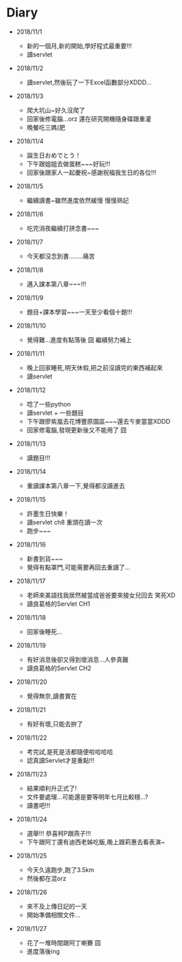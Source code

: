 # Diary

* 2018/11/1
  * 新的一個月,新的開始,學好程式最重要!!!
  * 讀servlet

* 2018/11/2
  * 讀servlet,然後玩了一下Excel函數部分XDDD...

* 2018/11/3
  * 爬大坑山~好久沒爬了
  * 回家後修電腦...orz 還在研究開機隨身碟跟重灌
  * 晚餐吃三媽(肥

* 2018/11/4
  * 誕生日おめでとう！
  * 下午跟姐姐去做蛋糕~~~好玩!!!
  * 回家後跟家人一起慶祝~感謝祝福我生日的各位!!!

* 2018/11/5
  * 繼續讀書~雖然進度依然緩慢 慢慢熟記

* 2018/11/6
  * 吃完消夜繼續打拼念書~~~

* 2018/11/7
  * 今天都沒念到書........痛苦

* 2018/11/8
  * 邁入課本第八章~~~!!!

* 2018/11/9
  * 題目+課本學習~~~一天至少看個十題!!!

* 2018/11/10
  * 覺得難...進度有點落後 囧 繼續努力補上

* 2018/11/11
  * 晚上回家睡死,明天休假,把之前沒讀完的東西補起來
  * 讀servlet

* 2018/11/12
  * 唸了一些python
  * 讀servlet + 一些題目
  * 下午跟廖紫嵐去花博豐原園區~~~還去ㄘ麥當當XDDD
  * 回家修電腦,發現更新後又不能用了 囧

* 2018/11/13
  * 讀題目!!!

* 2018/11/14
  * 重讀課本第八章一下,覺得都沒讀進去

* 2018/11/15
  * 許墨生日快樂！
  * 讀servlet ch8 重頭在讀一次
  * 跑步~~~
  
* 2018/11/16
  * 新書到貨~~~
  * 覺得有點罩門,可能需要再回去重讀了...
 
* 2018/11/17
  * 老師來美語找我居然被當成爸爸要來接女兒回去 笑死XD
  * 讀良葛格的Servlet CH1
  
* 2018/11/18
  * 回家後睡死...
  
* 2018/11/19
  * 有好消息後卻又得到壞消息...人參真難
  * 讀良葛格的Servlet CH2
  
* 2018/11/20
  * 覺得無奈,讀書實在
  
* 2018/11/21
  * 有好有壞,只能去拚了
  
* 2018/11/22
  * 考完試,是死是活都隨便啦哈哈哈
  * 認真讀Servlet才是重點!!!
  
* 2018/11/23
  * 結果順利升正式了!
  * 文件要處理...可能還是要等明年七月比較穩...?
  * 讀書吧!!!
  
* 2018/11/24
  * 選舉!!! 恭喜柯P跟燕子!!!
  * 下午跟阿丁還有迪西老姊吃飯,晚上跟莉惠去看表演~
 
* 2018/11/25
  * 今天久違跑步,跑了3.5km
  * 然後都在混orz
  
* 2018/11/26
  * 來不及上傳日記的一天
  * 開始準備相關文件...
  
* 2018/11/27
  * 花了一堆時間跟阿丁喇賽 囧
  * 進度落後ing